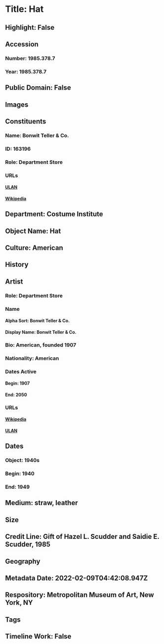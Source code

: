 # Title: Hat
## Highlight: False
## Accession
### Number: 1985.378.7
### Year: 1985.378.7
## Public Domain: False
## Images
## Constituents
### Name: Bonwit Teller &amp; Co.
### ID: 163196
### Role: Department Store
### URLs
#### [ULAN](http://vocab.getty.edu/page/ulan/500524271)
#### [Wikipedia](https://www.wikidata.org/wiki/Q4942680)
## Department: Costume Institute
## Object Name: Hat
## Culture: American
## History
## Artist
### Role: Department Store
### Name
#### Alpha Sort: Bonwit Teller & Co.
#### Display Name: Bonwit Teller & Co.
### Bio: American, founded 1907
### Nationality: American
### Dates Active
#### Begin: 1907
#### End: 2050
### URLs
#### [Wikipedia](https://www.wikidata.org/wiki/Q4942680)
#### [ULAN](http://vocab.getty.edu/page/ulan/500524271)
## Dates
### Object: 1940s
### Begin: 1940
### End: 1949
## Medium: straw, leather
## Size
## Credit Line: Gift of Hazel L. Scudder and Saidie E. Scudder, 1985
## Geography
## Metadata Date: 2022-02-09T04:42:08.947Z
## Respository: Metropolitan Museum of Art, New York, NY
## Tags
## Timeline Work: False